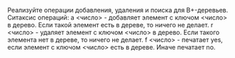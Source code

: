Реализуйте операции добавления, удаления и поиска для B+-деревьев.
Ситаксис операций:
a <число> - добавляет элемент с ключом <число> в дерево. Если такой элемент есть в дереве, то ничего не делает.
r <число> - удаляет элемент с ключом <число> в дерево. Если такого элемента нет в дереве, то ничего не делает.
f <число> - печатает yes, если элемент с ключом <число> есть в дереве. Иначе печатает no.